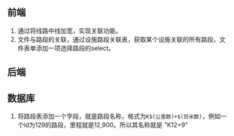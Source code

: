 ## 前端

1. 通过将线路中线加宽，实现关联功能。
2. 文件与路段的关联，通过设施路段关联表，获取某个设施关联的所有路段，文件表单添加一项选择路段的select。 

## 后端



## 数据库
1. 将路段表添加一个字段，就是路段名称，格式为`K$(公里数)+$(百米数)`，例如一个id为129的路段，里程就是12,900。所以其名称就是 "K12+9"